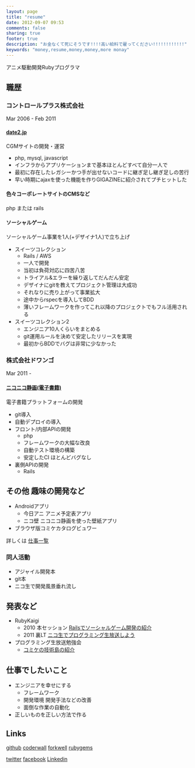 ```yaml
---
layout: page
title: "resume"
date: 2012-09-07 09:53
comments: false
sharing: true
footer: true
description: "お金なくて死にそうです!!!!高い給料で雇ってください!!!!!!!!!!!!"
keywords: "money,resume,money,money,more monay"
---
```


アニメ駆動開発Rubyプログラマ

## 職歴
### コントロールプラス株式会社
Mar 2006 - Feb 2011

#### [date2.jp](http://date2.jp)
CGMサイトの開発・運営

- php, mysql, javascript
- インフラからアプリケーションまで基本ほとんどすべて自分一人で
- 最初に存在したレガシーかつ手が出せないコードに継ぎ足し継ぎ足しの苦行
- 早い時期にajaxを使った機能を作りGIGAZINEに紹介されてプチヒットした

#### 色々コーポレートサイトのCMSなど
php または rails

#### ソーシャルゲーム
ソーシャルゲーム事業を1人(+デザイナ1人)で立ち上げ

- スイーツコレクション
  - Rails / AWS
  - 一人で開発
  - 当初は負荷対応に四苦八苦
  - トライアル&エラーを繰り返してだんだん安定
  - デザイナにgitを教えてプロジェクト管理は大成功
  - それなりに売り上がって事業拡大
  - 途中からrspecを導入してBDD
  - 薄いフレームワークを作ってこれ以降のプロジェクトでもフル活用される
- スイーツコレクション2
  - エンジニア10人くらいをまとめる
  - git運用ルールを決めて安定したリリースを実現
  - 最初からBDDでバグは非常に少なかった

### 株式会社ドワンゴ
Mar 2011 -

#### [ニコニコ静画(電子書籍)](http://seiga.nicovideo.jp/book/ "ニコニコ静画(電子書籍)")
電子書籍プラットフォームの開発

- git導入
- 自動デプロイの導入
- フロント/内部APIの開発
  - php
  - フレームワークの大幅な改良
  - 自動テスト環境の構築
  - 安定したCI ほとんどバグなし
- 裏側APIの開発
  - Rails

## その他 趣味の開発など

- Androidアプリ
  - 今日アニ アニメ予定表アプリ
  - ニコ壁 ニコニコ静画を使った壁紙アプリ
- ブラウザ版コミケカタログビュワー

詳しくは [仕事一覧](https://hat.io/users/masarakki "hat.io")

### 同人活動

- アジャイル開発本
- git本
- ニコ生で開発風景垂れ流し

## 発表など

- RubyKaigi
  - 2010 本セッション [Railsでソーシャルゲーム開発の紹介](http://www.slideshare.net/MasakiYamada/rubykaigi2010)
  - 2011 裏LT [ニコ生でプログラミング生放送しよう](http://www.slideshare.net/MasakiYamada/ruby-kaigi-2011-harajukurb)
- プログラミング生放送勉強会
  - [コミケの技術島の紹介](http://www.slideshare.net/MasakiYamada/ss-12047599)

## 仕事でしたいこと

- エンジニアを幸せにする
  - フレームワーク
  - 開発環境 開発手法などの改善
  - 面倒な作業の自動化
- 正しいものを正しい方法で作る

## Links

[github](https://github.com/masarakki)
[coderwall](http://coderwall.com/masarakki)
[forkwell](http://forkwell.com/u/masarakki)
[rubygems](https://rubygems.org/profiles/47779)

[twitter](https://twitter.com/masarakki)
[facebook](https://www.facebook.com/masarakki)
[Linkedin](http://www.linkedin.com/profile/view?id=76807237)
